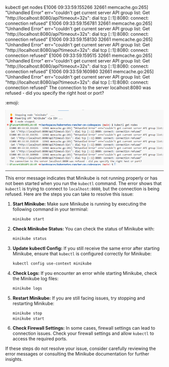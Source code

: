 kubectl get nodes
E1006 09:33:59.155266   32661 memcache.go:265] "Unhandled Error" err="couldn't get current server API group list: Get \"http://localhost:8080/api?timeout=32s\": dial tcp [::1]:8080: connect: connection refused"
E1006 09:33:59.156781   32661 memcache.go:265] "Unhandled Error" err="couldn't get current server API group list: Get \"http://localhost:8080/api?timeout=32s\": dial tcp [::1]:8080: connect: connection refused"
E1006 09:33:59.158130   32661 memcache.go:265] "Unhandled Error" err="couldn't get current server API group list: Get \"http://localhost:8080/api?timeout=32s\": dial tcp [::1]:8080: connect: connection refused"
E1006 09:33:59.159515   32661 memcache.go:265] "Unhandled Error" err="couldn't get current server API group list: Get \"http://localhost:8080/api?timeout=32s\": dial tcp [::1]:8080: connect: connection refused"
E1006 09:33:59.160980   32661 memcache.go:265] "Unhandled Error" err="couldn't get current server API group list: Get \"http://localhost:8080/api?timeout=32s\": dial tcp [::1]:8080: connect: connection refused"
The connection to the server localhost:8080 was refused - did you specify the right host or port?

:emoji:

![Minikubestart Eror](/images/minikube-start-error.png)

---

This error message indicates that Minikube is not running properly or has not been started when you run the `kubectl` command. The error shows that `kubectl` is trying to connect to `localhost:8080`, but the connection is being refused. Here are the steps you can take to resolve this issue:

1. **Start Minikube:**
   Make sure Minikube is running by executing the following command in your terminal:
   ```bash
   minikube start
   ```

2. **Check Minikube Status:**
   You can check the status of Minikube with:
   ```bash
   minikube status
   ```

3. **Update kubectl Config:**
   If you still receive the same error after starting Minikube, ensure that `kubectl` is configured correctly for Minikube:
   ```bash
   kubectl config use-context minikube
   ```

4. **Check Logs:**
   If you encounter an error while starting Minikube, check the Minikube log files:
   ```bash
   minikube logs
   ```

5. **Restart Minikube:**
   If you are still facing issues, try stopping and restarting Minikube:
   ```bash
   minikube stop
   minikube start
   ```

6. **Check Firewall Settings:**
   In some cases, firewall settings can lead to connection issues. Check your firewall settings and allow `kubectl` to access the required ports.

If these steps do not resolve your issue, consider carefully reviewing the error messages or consulting the Minikube documentation for further insights.